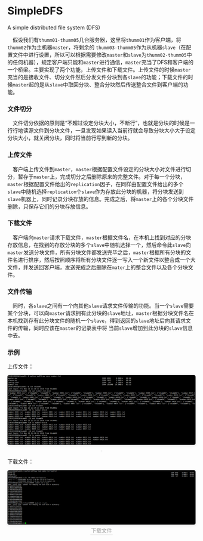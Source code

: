 # SimpleDFS
A simple distributed file system (DFS)

&emsp;假设我们有``thumm01-thumm05``几台服务器，这里将``thumm01``作为客户端，将``thumm02``作为主机器``master``，将剩余的
``thumm03-thumm05``作为从机器``slave``（在配置文件中进行设置，所以可以根据需要修改``master``和``slave``为``thumm02-thumm05``中的任何机器），规定客户端只能和``master``进行通信，``master``充当了DFS和客户端的一个桥梁。主要实现了两个功能，上传文件和下载文件。上传文件的时候``master``充当的是接收文件、切分文件然后分发文件分块到各``slave``的功能；下载文件的时候``master``起的是从``slave``中取回分块、整合分块然后传送整合文件到客户端的功能。

### 文件切分

&emsp;文件切分依据的原则是“不超过设定分块大小，不断行”，也就是分块的时候是一行行地读源文件到分块文件，一旦发现如果读入当前行就会导致分块大小大于设定分块大小，就关闭分块，同时将当前行写到新的分块。

### 上传文件

&emsp;客户端上传文件到``master``，``master``根据配置文件设定的分块大小对文件进行切分，暂存于``master``上，完成切分之后删除原来的完整文件。对于每一个分块，``master``根据配置文件给出的``replication``因子，在同样由配置文件给出的多个``slave``中随机选择``replication``个``slave``作为存放此分块的机器，将分块发送到``slave``机器上，同时记录分块存放的信息。完成之后，将``master``上的各个分块文件删除，只保存它们的分块存放信息。

### 下载文件

&emsp;客户端向``master``请求下载文件，``master``根据文件名，在本机上找到对应的分块存放信息，在找到的存放分块的多个``slave``中随机选择一个，然后命令此``slave``向``master``发送分块文件，所有分块文件都发送完毕之后，``master``根据所有分块的文件名进行排序，然后按照顺序将所有分块文件逐一写入一个新文件以整合成一个大文件，并发送回客户端，发送完成之后删除在``mater``上的整合文件以及各个分块文件。

### 文件传输

&emsp;同时，各``slave``之间有一个向其他``slave``请求文件传输的功能。当一个``slave``需要某个分块，可以向``master``请求拥有此分块的``slave``地址，``master``根据分块文件名在本机找到存有此分块文件的随机一个``slave``，得到返回的``slave``地址后向其请求文件的传输，同时应该在``master``的记录表中将
当前``slave``增加到此分块的``slave``信息中去。

### 示例

上传文件：
<center>
    <img style="border-radius: 0.3125em;
    box-shadow: 0 2px 4px 0 rgba(34,36,38,.12),0 2px 10px 0 rgba(34,36,38,.08);" 
    src="DFSsave.png">
    <br>
    <div style="color:orange; border-bottom: 1px solid #d9d9d9;
    display: inline-block;
    color: #999;
    padding: 2px;"></div>
</center>

下载文件：
<center>
    <img style="border-radius: 0.3125em;
    box-shadow: 0 2px 4px 0 rgba(34,36,38,.12),0 2px 10px 0 rgba(34,36,38,.08);" 
    src="DFSload.png">
    <br>
    <div style="color:orange; border-bottom: 1px solid #d9d9d9;
    display: inline-block;
    color: #999;
    padding: 2px;">下载文件</div>
</center>
